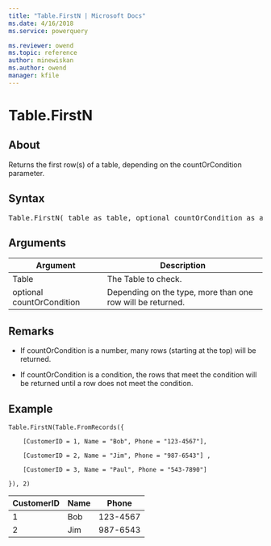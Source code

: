 ```yaml
---
title: "Table.FirstN | Microsoft Docs"
ms.date: 4/16/2018
ms.service: powerquery

ms.reviewer: owend
ms.topic: reference
author: minewiskan
ms.author: owend
manager: kfile
---
```

# Table.FirstN

  
## About  
Returns the first  row(s) of a table, depending on the countOrCondition parameter.  
  
## Syntax

<pre>
Table.FirstN( table as table, optional countOrCondition as any) as table  
</pre>
  
## Arguments  
  
|Argument|Description|  
|------------|---------------|  
|Table|The Table to check.|  
|optional countOrCondition|Depending on the type, more than one row will be returned.|  
  
## <a name="__toc360789476"></a>Remarks  
  
-   If countOrCondition is a number, many rows (starting at the top) will be returned.  
  
-   If countOrCondition is a condition, the rows that meet the condition will be returned until a row does not meet the condition.  
  
## Example  
  
```powerquery-m
Table.FirstN(Table.FromRecords({  
  
    [CustomerID = 1, Name = "Bob", Phone = "123-4567"],  
  
    [CustomerID = 2, Name = "Jim", Phone = "987-6543"] ,  
  
    [CustomerID = 3, Name = "Paul", Phone = "543-7890"]  
  
}), 2)  
```  
  
|CustomerID|Name|Phone|  
|--------------|--------|---------|  
|1|Bob|123-4567|  
|2|Jim|987-6543|  
  
